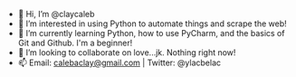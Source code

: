 - 👋 Hi, I’m @claycaleb
- 👀 I’m interested in using Python to automate things and scrape the web!
- 🌱 I’m currently learning Python, how to use PyCharm, and the basics of Git and Github. I'm a beginner!
- 💞️ I’m looking to collaborate on love...jk. Nothing right now!
- 📫 Email: calebaclay@gmail.com | Twitter: @ylacbelac

<!---
claycaleb/claycaleb is a ✨ special ✨ repository because its `README.md` (this file) appears on your GitHub profile.
You can click the Preview link to take a look at your changes.
--->
